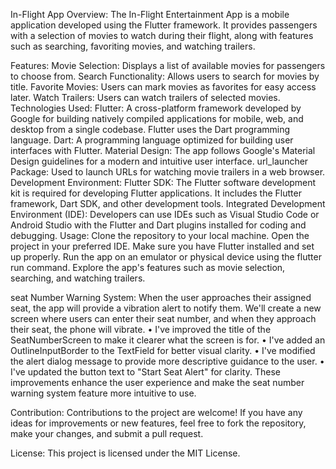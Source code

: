 


In-Flight App
Overview:
The In-Flight Entertainment App is a mobile application developed using the Flutter framework. It provides passengers with a selection of movies to watch during their flight, along with features such as searching, favoriting movies, and watching trailers.

Features:
Movie Selection: Displays a list of available movies for passengers to choose from.
Search Functionality: Allows users to search for movies by title.
Favorite Movies: Users can mark movies as favorites for easy access later.
Watch Trailers: Users can watch trailers of selected movies.
Technologies Used:
Flutter: A cross-platform framework developed by Google for building natively compiled applications for mobile, web, and desktop from a single codebase. Flutter uses the Dart programming language.
Dart: A programming language optimized for building user interfaces with Flutter.
Material Design: The app follows Google's Material Design guidelines for a modern and intuitive user interface.
url_launcher Package: Used to launch URLs for watching movie trailers in a web browser.
Development Environment:
Flutter SDK: The Flutter software development kit is required for developing Flutter applications. It includes the Flutter framework, Dart SDK, and other development tools.
Integrated Development Environment (IDE): Developers can use IDEs such as Visual Studio Code or Android Studio with the Flutter and Dart plugins installed for coding and debugging.
Usage:
Clone the repository to your local machine.
Open the project in your preferred IDE.
Make sure you have Flutter installed and set up properly.
Run the app on an emulator or physical device using the flutter run command.
Explore the app's features such as movie selection, searching, and watching trailers.

seat Number Warning System: When the user approaches their assigned seat, the app will provide a vibration alert to notify them. We'll create a new screen where users can enter their seat number, and when they approach their seat, the phone will vibrate.
•	I've improved the title of the SeatNumberScreen to make it clearer what the screen is for.
•	I've added an OutlineInputBorder to the TextField for better visual clarity.
•	I've modified the alert dialog message to provide more descriptive guidance to the user.
•	I've updated the button text to "Start Seat Alert" for clarity.
These improvements enhance the user experience and make the seat number warning system feature more intuitive to use.


Contribution:
Contributions to the project are welcome! If you have any ideas for improvements or new features, feel free to fork the repository, make your changes, and submit a pull request.

License:
This project is licensed under the MIT License.






